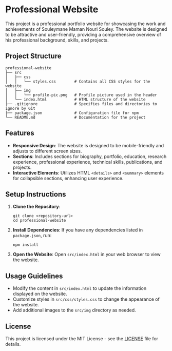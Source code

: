 # Professional Website

This project is a professional portfolio website for showcasing the work and achievements of Souleymane Maman Nouri Souley. The website is designed to be attractive and user-friendly, providing a comprehensive overview of his professional background, skills, and projects.

## Project Structure

```
professional-website
├── src
│   ├── css
│   │   └── styles.css        # Contains all CSS styles for the website
│   ├── img
│   │   └── profile-pic.png   # Profile picture used in the header
│   └── index.html            # HTML structure of the website
├── .gitignore                # Specifies files and directories to ignore by Git
├── package.json              # Configuration file for npm
└── README.md                 # Documentation for the project
```

## Features

- **Responsive Design**: The website is designed to be mobile-friendly and adjusts to different screen sizes.
- **Sections**: Includes sections for biography, portfolio, education, research experience, professional experience, technical skills, publications, and projects.
- **Interactive Elements**: Utilizes HTML `<details>` and `<summary>` elements for collapsible sections, enhancing user experience.

## Setup Instructions

1. **Clone the Repository**:
   ```
   git clone <repository-url>
   cd professional-website
   ```

2. **Install Dependencies**:
   If you have any dependencies listed in `package.json`, run:
   ```
   npm install
   ```

3. **Open the Website**:
   Open `src/index.html` in your web browser to view the website.

## Usage Guidelines

- Modify the content in `src/index.html` to update the information displayed on the website.
- Customize styles in `src/css/styles.css` to change the appearance of the website.
- Add additional images to the `src/img` directory as needed.

## License

This project is licensed under the MIT License - see the [LICENSE](LICENSE) file for details.